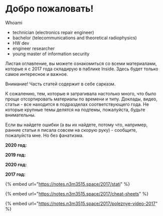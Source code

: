 # Добро пожаловать!

Whoami

* technician \(electronics repair engineer\)
* bachelor \(telecommunications and theoretical radiophysics\)
* HW dev
* engineer researcher
* young master of information security

Листая оглавление, вы можете ознакомиться со всеми материалами, которые я с 2017 года складирую в паблике Inside. Здесь будет только самое интересное и важное.

Внимание! Часть статей содержит в себе сарказм.

К сожалению, тем, которые я затрагивала настолько много, что было проще отсортировать материалы по времени и типу. Доклады, видео, статьи - все находится в подразделах соответствующего года. Не которые крупные темы делятся на подтемы, пожалуйста, будьте внимательны.

Если вы найдете ошибки \(а вы их найдете, потому что, например, ранние статьи я писала совсем на скорую руку\) - сообщите, пожалуйста мне. Но без фанатизма.

**2020 год:**

**2019 год:**

**2020 год:**



**2017 год:**

{% embed url="https://notes.n3m3515.space/2017/stati" %}

{% embed url="https://notes.n3m3515.space/2017/cheat-sheets" %}

{% embed url="https://notes.n3m3515.space/2017/poleznye-video-2017" %}



